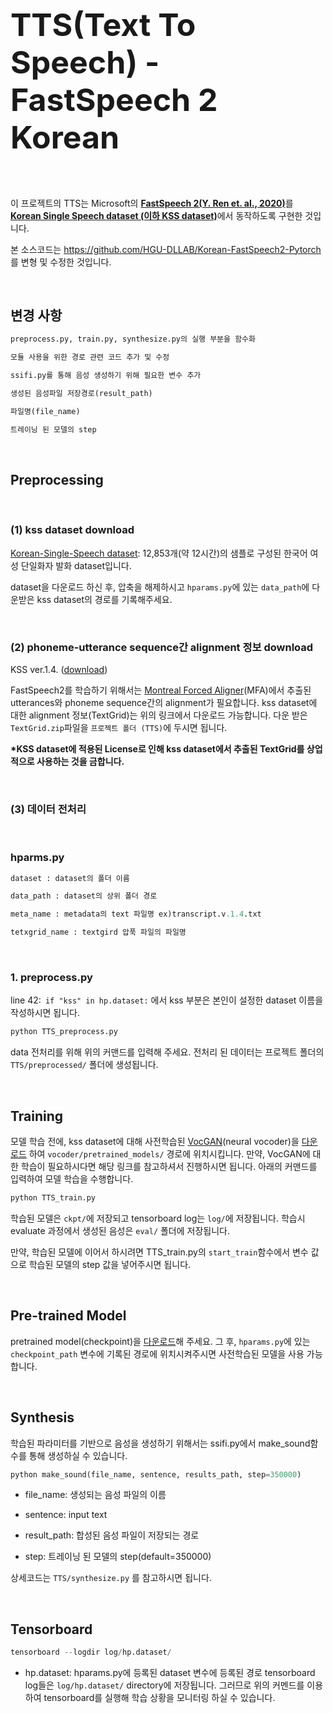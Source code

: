 <h1 style="font-size:50px;">TTS(Text To Speech) - FastSpeech 2 Korean</h1>

<br/>

이 프로젝트의 TTS는 Microsoft의 [**FastSpeech 2(Y. Ren et. al., 2020)**](https://arxiv.org/abs/2006.04558)를 [**Korean Single Speech dataset (이하 KSS dataset)**](https://www.kaggle.com/bryanpark/korean-single-speaker-speech-dataset)에서 동작하도록 구현한 것입니다.

본 소스코드는 https://github.com/HGU-DLLAB/Korean-FastSpeech2-Pytorch 를 변형 및 수정한 것입니다.

<br/>

## 변경 사항

```python
preprocess.py, train.py, synthesize.py의 실행 부분을 함수화

모듈 사용을 위한 경로 관련 코드 추가 및 수정

ssifi.py를 통해 음성 생성하기 위해 필요한 변수 추가

생성된 음성파일 저장경로(result_path)

파일명(file_name)

트레이닝 된 모델의 step
```

<br/>

## Preprocessing

<br/>

### **(1) kss dataset download**

[Korean-Single-Speech dataset](https://www.kaggle.com/bryanpark/korean-single-speaker-speech-dataset): 12,853개(약 12시간)의 샘플로 구성된 한국어 여성 단일화자 발화 dataset입니다.

dataset을 다운로드 하신 후, 압축을 해제하시고 `hparams.py`에 있는 `data_path`에 다운받은 kss dataset의 경로를 기록해주세요.

<br/>

### **(2) phoneme-utterance sequence간 alignment 정보 download**

KSS ver.1.4. ([download](https://drive.google.com/file/d/1LgZPfWAvPcdOpGBSncvMgv54rGIf1y-H/view?usp=sharing))

FastSpeech2를 학습하기 위해서는 [Montreal Forced Aligner](https://montreal-forced-aligner.readthedocs.io/en/latest/)(MFA)에서 추출된 utterances와 phoneme sequence간의 alignment가 필요합니다. kss dataset에 대한 alignment 정보(TextGrid)는 위의 링크에서 다운로드 가능합니다. 다운 받은 `TextGrid.zip`파일을 `프로젝트 폴더 (TTS)`에 두시면 됩니다.

**\*KSS dataset에 적용된 License로 인해 kss dataset에서 추출된 TextGrid를 상업적으로 사용하는 것을 금합니다.**

<br/>

### **(3) 데이터 전처리**

<br/>

### hparms.py

```python
dataset : dataset의 폴더 이름

data_path : dataset의 상위 폴더 경로

meta_name : metadata의 text 파일명 ex)transcript.v.1.4.txt

tetxgrid_name : textgird 압푹 파일의 파일명
```

<br/>

### 1. preprocess.py

line 42:` if "kss" in hp.dataset:` 에서 kss 부분은 본인이 설정한 dataset 이름을 작성하시면 됩니다.

```python
python TTS_preprocess.py
```

data 전처리를 위해 위의 커맨드를 입력해 주세요. 전처리 된 데이터는 프로젝트 폴더의 `TTS/preprocessed/` 폴더에 생성됩니다.

<br/>

## Training

모델 학습 전에, kss dataset에 대해 사전학습된 [VocGAN](https://github.com/rishikksh20/VocGAN)(neural vocoder)을 [다운로드](https://drive.google.com/file/d/1GxaLlTrEhq0aXFvd_X1f4b-ev7-FH8RB/view?usp=sharing) 하여 `vocoder/pretrained_models/` 경로에 위치시킵니다. 만약, VocGAN에 대한 학습이 필요하시다면 해당 링크를 참고하셔서 진행하시면 됩니다.
아래의 커맨드를 입력하여 모델 학습을 수행합니다.

```python
python TTS_train.py
```

학습된 모델은 `ckpt/`에 저장되고 tensorboard log는 `log/`에 저장됩니다. 학습시 evaluate 과정에서 생성된 음성은 `eval/` 폴더에 저장됩니다.

만약, 학습된 모델에 이어서 하시려면 TTS_train.py의 `start_train`함수에서 변수 값으로 학습된 모델의 step 값을 넣어주시면 됩니다.

<br/>

## Pre-trained Model

pretrained model(checkpoint)을 [다운로드](https://drive.google.com/file/d/1qkFuNLqPIm-A5mZZDPGK1mnp0_Lh00PN/view?usp=sharing)해 주세요.
그 후, `hparams.py`에 있는 `checkpoint_path` 변수에 기록된 경로에 위치시켜주시면 사전학습된 모델을 사용 가능합니다.

<br/>

## Synthesis

학습된 파라미터를 기반으로 음성을 생성하기 위해서는 ssifi.py에서 make_sound함수를 통해 생성하실 수 있습니다.

```python
python make_sound(file_name, sentence, results_path, step=350000)
```

- file_name: 생성되는 음성 파일의 이름

- sentence: input text

- result_path: 합성된 음성 파일이 저장되는 경로
- step: 트레이닝 된 모델의 step(default=350000)

상세코드는 `TTS/synthesize.py` 를 참고하시면 됩니다.

<br/>

## Tensorboard

```python
tensorboard --logdir log/hp.dataset/
```

- hp.dataset: hparams.py에 등록된 dataset 변수에 등록된 경로
  tensorboard log들은 `log/hp.dataset/` directory에 저장됩니다. 그러므로 위의 커멘드를 이용하여 tensorboard를 실행해 학습 상황을 모니터링 하실 수 있습니다.
